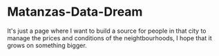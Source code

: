 # Matanzas-Data-Dream
It's just a page where I want to build a source for people in that city to manage the prices and conditions of the neightbourhoods, I hope that it grows on something bigger.
